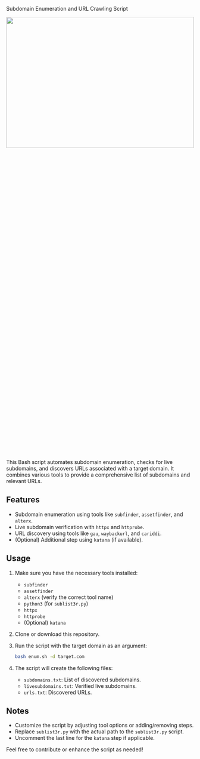  Subdomain Enumeration and URL Crawling Script
<p align="center"><img src="https://github.com/user-attachments/assets/c89f18a0-7d7e-470c-8ae0-5f528c449ec6" width="100%" height="30%"/></p>


This Bash script automates subdomain enumeration, checks for live subdomains, and discovers URLs associated with a target domain. It combines various tools to provide a comprehensive list of subdomains and relevant URLs.

## Features

- Subdomain enumeration using tools like `subfinder`, `assetfinder`, and `alterx`.
- Live subdomain verification with `httpx` and `httprobe`.
- URL discovery using tools like `gau`, `waybackurl`, and `cariddi`.
- (Optional) Additional step using `katana` (if available).

## Usage

1. Make sure you have the necessary tools installed:
   - `subfinder`
   - `assetfinder`
   - `alterx` (verify the correct tool name)
   - `python3` (for `sublist3r.py`)
   - `httpx`
   - `httprobe`
   - (Optional) `katana`

2. Clone or download this repository.

3. Run the script with the target domain as an argument:
   ```bash
   bash enum.sh -d target.com
   ```

4. The script will create the following files:
   - `subdomains.txt`: List of discovered subdomains.
   - `livesubdomains.txt`: Verified live subdomains.
   - `urls.txt`: Discovered URLs.

## Notes

- Customize the script by adjusting tool options or adding/removing steps.
- Replace `sublist3r.py` with the actual path to the `sublist3r.py` script.
- Uncomment the last line for the `katana` step if applicable.

Feel free to contribute or enhance the script as needed!

